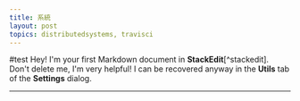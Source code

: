 ```yaml
---
title: 系統
layout: post
topics: distributedsystems, travisci
---
```

#test
Hey! I'm your first Markdown document in **StackEdit**[^stackedit]. Don't delete me, I'm very helpful! I can be recovered anyway in the **Utils** tab of the <i class="icon-cog"></i> **Settings** dialog.

----------
